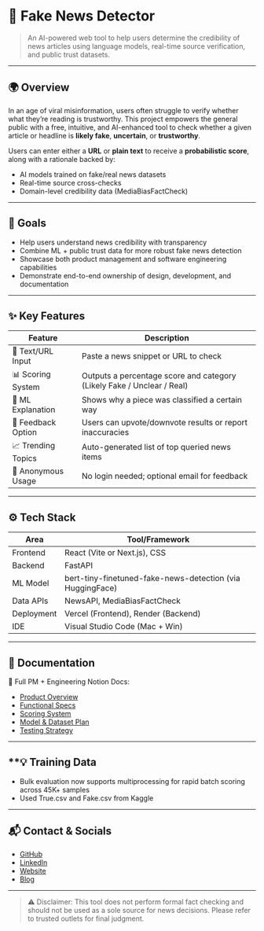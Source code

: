 # **📰 Fake News Detector**

> An AI-powered web tool to help users determine the credibility of news articles using language models, real-time source verification, and public trust datasets.
> 

---

## **🌍 Overview**

In an age of viral misinformation, users often struggle to verify whether what they’re reading is trustworthy. This project empowers the general public with a free, intuitive, and AI-enhanced tool to check whether a given article or headline is **likely fake**, **uncertain**, or **trustworthy**.

Users can enter either a **URL** or **plain text** to receive a **probabilistic score**, along with a rationale backed by:

- AI models trained on fake/real news datasets
- Real-time source cross-checks
- Domain-level credibility data (MediaBiasFactCheck)

---

## **🎯 Goals**

- Help users understand news credibility with transparency
- Combine ML + public trust data for more robust fake news detection
- Showcase both product management and software engineering capabilities
- Demonstrate end-to-end ownership of design, development, and documentation

---

## **✨ Key Features**

| **Feature** | **Description** |
| --- | --- |
| 🔎 Text/URL Input | Paste a news snippet or URL to check |
| 📊 Scoring System | Outputs a percentage score and category (Likely Fake / Unclear / Real) |
| 🧠 ML Explanation | Shows why a piece was classified a certain way |
| 🔁 Feedback Option | Users can upvote/downvote results or report inaccuracies |
| 📈 Trending Topics | Auto-generated list of top queried news items |
| 🧾 Anonymous Usage | No login needed; optional email for feedback |

---

## **⚙️ Tech Stack**

| **Area** | **Tool/Framework** |
| --- | --- |
| Frontend | React (Vite or Next.js), CSS |
| Backend | FastAPI |
| ML Model | bert-tiny-finetuned-fake-news-detection (via HuggingFace) |
| Data APIs | NewsAPI, MediaBiasFactCheck |
| Deployment | Vercel (Frontend), Render (Backend) |
| IDE | Visual Studio Code (Mac + Win) |

---

## **📖 Documentation**

🧠 Full PM + Engineering Notion Docs:

- [Product Overview](https://www.notion.so/Reamde-md-1fa1a6d004e8801b8855d6f68c8004a6?pvs=21)
- [Functional Specs](https://www.notion.so/Reamde-md-1fa1a6d004e8801b8855d6f68c8004a6?pvs=21)
- [Scoring System](https://www.notion.so/Reamde-md-1fa1a6d004e8801b8855d6f68c8004a6?pvs=21)
- [Model & Dataset Plan](https://www.notion.so/Reamde-md-1fa1a6d004e8801b8855d6f68c8004a6?pvs=21)
- [Testing Strategy](https://www.notion.so/Reamde-md-1fa1a6d004e8801b8855d6f68c8004a6?pvs=21)

---

## **💡 Training Data

- Bulk evaluation now supports multiprocessing for rapid batch scoring across 45K+ samples
- Used True.csv and Fake.csv from Kaggle

---

## **📬 Contact & Socials**

- [GitHub](https://github.com/rohanr07)
- [LinkedIn](https://www.linkedin.com/in/rohanrenganathan/)
- [Website](https://v0-rohan-website.vercel.app)
- [Blog](https://rq7.hashnode.dev)

---

> ⚠️ Disclaimer: This tool does not perform formal fact checking and should not be used as a sole source for news decisions. Please refer to trusted outlets for final judgment.
>
